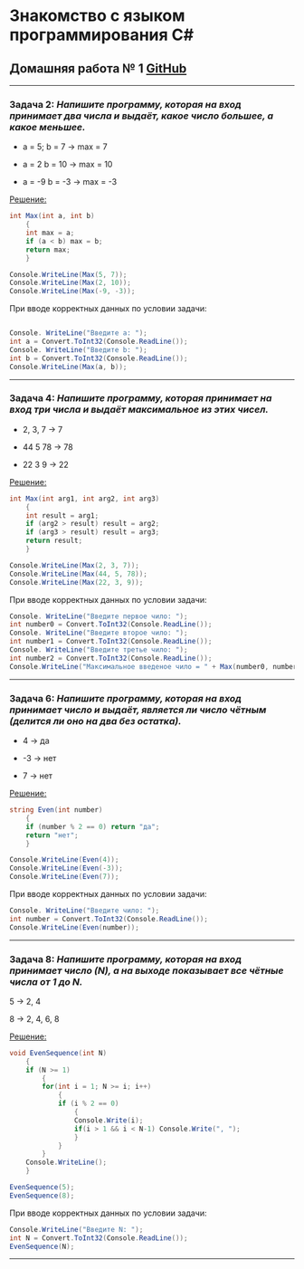 # Знакомство с языком программирования С#
## Домашняя работа № 1 [GitHub](https://github.com/Kazitsyn/GB_familiarity_with_programming_languages/tree/main/Home_work_1)
***
### Задача 2: *Напишите программу, которая на вход принимает два числа и выдаёт, какое число большее, а какое меньшее.*

* a = 5; b = 7 -> max = 7

* a = 2 b = 10 -> max = 10

* a = -9 b = -3 -> max = -3

[Решение:](https://github.com/Kazitsyn/GB_familiarity_with_programming_languages/tree/main/Home_work_1/HWQ1)
```c#
int Max(int a, int b)
    {
    int max = a;
    if (a < b) max = b;
    return max;
    }

Console.WriteLine(Max(5, 7));
Console.WriteLine(Max(2, 10));
Console.WriteLine(Max(-9, -3));
```
При вводе корректных данных по условии задачи:
```c#

Console. WriteLine("Введите a: ");
int a = Convert.ToInt32(Console.ReadLine());
Console. WriteLine("Введите b: ");
int b = Convert.ToInt32(Console.ReadLine());
Console.WriteLine(Max(a, b));
```
***
### Задача 4: *Напишите программу, которая принимает на вход три числа и выдаёт максимальное из этих чисел.*

* 2, 3, 7 -> 7

* 44 5 78 -> 78

* 22 3 9 -> 22

[Решение:](https://github.com/Kazitsyn/GB_familiarity_with_programming_languages/tree/main/Home_work_1/HWQ2)
```c#
int Max(int arg1, int arg2, int arg3)
    {
    int result = arg1;
    if (arg2 > result) result = arg2;
    if (arg3 > result) result = arg3;
    return result;
    }

Console.WriteLine(Max(2, 3, 7));
Console.WriteLine(Max(44, 5, 78));
Console.WriteLine(Max(22, 3, 9));
```
При вводе корректных данных по условии задачи:

```c#
Console. WriteLine("Введите первое чило: ");
int number0 = Convert.ToInt32(Console.ReadLine());
Console. WriteLine("Введите второе чило: ");
int number1 = Convert.ToInt32(Console.ReadLine());
Console. WriteLine("Введите третье чило: ");
int number2 = Convert.ToInt32(Console.ReadLine());
Console.WriteLine("Максимальное введеное чило = " + Max(number0, number1, number2));
```
***
### Задача 6: *Напишите программу, которая на вход принимает число и выдаёт, является ли число чётным (делится ли оно на два без остатка).*

* 4 -> да

* -3 -> нет

* 7 -> нет

[Решение:](https://github.com/Kazitsyn/GB_familiarity_with_programming_languages/tree/main/Home_work_1/HWQ3)
```c#
string Even(int number)
    {
    if (number % 2 == 0) return "да";  
    return "нет";
    }

Console.WriteLine(Even(4));
Console.WriteLine(Even(-3));
Console.WriteLine(Even(7));
```
При вводе корректных данных по условии задачи:
```c#
Console. WriteLine("Введите чило: ");
int number = Convert.ToInt32(Console.ReadLine());
Console.WriteLine(Even(number));
```
***
### Задача 8: *Напишите программу, которая на вход принимает число (N), а на выходе показывает все чётные числа от 1 до N.*

5 -> 2, 4

8 -> 2, 4, 6, 8

[Решение:](https://github.com/Kazitsyn/GB_familiarity_with_programming_languages/tree/main/Home_work_1/HWQ4)
```c#
void EvenSequence(int N)
    {
    if (N >= 1)
        {
        for(int i = 1; N >= i; i++)
            {
            if (i % 2 == 0)
                {
                Console.Write(i);
                if(i > 1 && i < N-1) Console.Write(", ");
                } 
            }
        }
    Console.WriteLine();
    }

EvenSequence(5);
EvenSequence(8);
```
При вводе корректных данных по условии задачи:
```c#
Console.WriteLine("Введите N: ");
int N = Convert.ToInt32(Console.ReadLine());
EvenSequence(N);
```
***